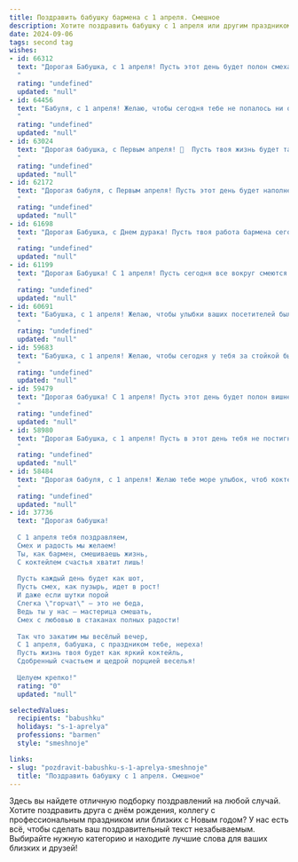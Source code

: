 ```yaml
---
title: Поздравить бабушку бармена с 1 апреля. Смешное
description: Хотите поздравить бабушку с 1 апреля или другим праздником? Наш ИИ создаст незабываемое поздравление, а вы обязательно выделитесь среди других.  
date: 2024-09-06
tags: second tag
wishes:
- id: 66312
  text: "Дорогая Бабушка, с 1 апреля! Пусть этот день будет полон смеха, а твоя барная стойка — самых веселых и нетрезвых посетителей! 😉🥂 Желаю тебе бесконечного запаса шуток и фирменных коктейлей, которые заставят всех забыть про грусть и тоску! 😄
  "
  rating: "undefined"
  updated: "null"
- id: 64456
  text: "Бабуля, с 1 апреля! Желаю, чтобы сегодня тебе не попалось ни одной шутки про \"посади бабулю на стул\" - только настоящие,  барменские шутки! 🥂  Пусть твой день будет таким же ярким и запоминающимся, как твою коктейльную карту! 😄
  "
  rating: "undefined"
  updated: "null"
- id: 63024
  text: "Дорогая бабушка, с Первым апреля! 🥳  Пусть твоя жизнь будет такой же взбодрительной, как коктейль от опытного бармена, пусть каждый день приносит новые шутки, и не забывай –  смеяться – это не только модно, но и полезно для здоровья! 😉
  "
  rating: "undefined"
  updated: "null"
- id: 62172
  text: "Дорогая бабуля, с Первым апреля! Пусть этот день будет наполнен не только шутками и розыгрышами, но и вкусными коктейлями, которые ты сама приготовишь! Ведь ты, как настоящий бармен, умеешь смешать не только напитки, но и настроение! 🎉🍹
  "
  rating: "undefined"
  updated: "null"
- id: 61698
  text: "Дорогая Бабушка, с Днем дурака! Пусть твоя работа бармена сегодня будет особенно веселой - пусть гости хохочут от твоих шуток и рецептов, а тебе удается подшутить над каждым!  Будь здорова, бодра и наливай только вкуснейшие коктейли! 🍹🥂🤪
  "
  rating: "undefined"
  updated: "null"
- id: 61199
  text: "Дорогая Бабушка! С 1 апреля! Пусть сегодня все вокруг смеются над твоими шутками, а ты, как опытный бармен, умело смешиваешь коктейли из веселья и радости! 😉
  "
  rating: "undefined"
  updated: "null"
- id: 60691
  text: "Бабушка, с 1 апреля! Желаю, чтобы улыбки ваших посетителей были такими же яркими, как и ваши коктейли! Пусть сегодня каждый бокал наполнится смехом и весельем, а вы будете самой крутой барменшей в мире! 🍹🎉
  "
  rating: "undefined"
  updated: "null"
- id: 59683
  text: "Бабушка, с 1 апреля! Желаю, чтобы сегодня у тебя за стойкой был такой же аншлаг, как в лучшие годы, когда ты в молодости всех \"поила чайком\"!  Пусть тебе повезет с \"клиентами\" - пусть они будут добрыми и щедрыми на комплименты, как на чаевые! 😎🍹
  "
  rating: "undefined"
  updated: "null"
- id: 59479
  text: "Дорогая бабушка! С 1 апреля! Пусть этот день будет полон вишневых коктейлей, бодрящих напитков и шумных компаний, которые будут подпевать твоим легендарным тостам!  😜
  "
  rating: "undefined"
  updated: "null"
- id: 58980
  text: "Дорогая Бабушка, с 1 апреля! Пусть в этот день тебя не постигнет \"барменский\" алкогольный шок, а только шквал улыбок и позитива!  🍻😂
  "
  rating: "undefined"
  updated: "null"
- id: 58484
  text: "Дорогая бабуля, с 1 апреля! Желаю тебе море улыбок, чтоб коктейли всегда были в твоём репертуаре, а клиенты - благодарными! Пусть твоя работа будет лёгкой, как взбитые сливки, а заработок - \"крепким\" как настоящий виски! 🎉🥳🍸
  "
  rating: "undefined"
  updated: "null"
- id: 37736
  text: "Дорогая бабушка!
  
  С 1 апреля тебя поздравляем,
  Смех и радость мы желаем!
  Ты, как бармен, смешиваешь жизнь,
  С коктейлем счастья хватит лишь!
  
  Пусть каждый день будет как шот,
  Пусть смех, как пузырь, идет в рост!
  И даже если шутки порой
  Слегка \"горчат\" — это не беда,
  Ведь ты у нас — мастерица смешать,
  Смех с любовью в стаканах полных радости!
  
  Так что закатим мы весёлый вечер,
  С 1 апреля, бабушка, с праздником тебе, нереха!
  Пусть жизнь твоя будет как яркий коктейль,
  Сдобренный счастьем и щедрой порцией веселья!
  
  Целуем крепко!"
  rating: "0"
  updated: "null"

selectedValues:
  recipients: "babushku"
  holidays: "s-1-aprelya"
  professions: "barmen"
  style: "smeshnoje"

links:
- slug: "pozdravit-babushku-s-1-aprelya-smeshnoje"
  title: "Поздравить бабушку с 1 апреля. Смешное"
---
```


Здесь вы найдете отличную подборку поздравлений на любой случай. 
Хотите поздравить друга с днём рождения, коллегу с профессиональным праздником или близких с Новым годом? У нас есть всё, чтобы сделать ваш поздравительный текст незабываемым. Выбирайте нужную категорию и находите лучшие слова для ваших близких и друзей!
